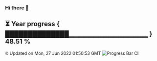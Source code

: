 ### Hi there 👋
⏳ Year progress { ██████████████▁▁▁▁▁▁▁▁▁▁▁▁▁▁▁▁ } 48.51 %
---
⏰ Updated on Mon, 27 Jun 2022 01:50:53 GMT
![Progress Bar CI](https://github.com/liununu/liununu/workflows/Progress%20Bar%20CI/badge.svg)
